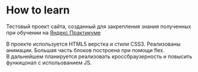 # How to learn  
Тестовый проект сайта, созданный для закрепления знания полученных при обучении на [Яндекс Практикуме ](https://praktikum.yandex.ru/profile/web/) 
 
В проекте используется HTML5 верстка и стили CSS3. Реализованы анимации. Большая часть блоков построена при помощи flex.  
В дальнейшем планируется реализовать кроссбраузерность и повысить функицонал с испольованием JS. 
 